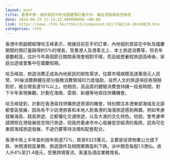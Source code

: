 ```yaml
---
layout: post
title: 香港中旅：個別景區中秋及國慶預訂量升5%　擬在港發展低空旅遊
date: 2024-08-29 13:14:22.000000000 +08:00
link: https://news.rthk.hk/rthk/ch/component/k2/1768134-20240829.htm
categories: rthk
---
```


香港中旅副總經理哈玉峰表示，根據目前在手的訂單，內地個別景區在中秋及國慶期間的預訂量錄得約5%的增長，受惠港人及港車北上、本土旅遊消費等，但去年基數較高，估計今年兩個節日期間表現會相對平穩，而且經歷暑假旅遊高峰後，家庭出遊或會集中在國慶假期。

哈玉峰說，旅遊消費正成為內地居民的剛性需求，估算市場規模高達萬億元人民幣，90後消費群體在部分服務消費領域的力度強勁，自然人文的旅遊項目表現相對好，複合增長達10%以上。他相信，高品質的體驗消費會持續一段長時間，對下半年表現樂觀，計劃在海南、雲南、新疆等地尋找併購機會。

哈玉峰提到，計劃在香港尋找併購旅遊資源的機會，特別關注本港東部海域及北部都會區發展，因為有不少訪港旅客和本地人對香港的海濱旅遊感到興趣，例如考慮發展海島、跳島旅遊、北都優化交通旅遊，以及大澳的文化特色。他說，會考慮申請牌照在港發展低空飛行旅遊，但政府憂慮市中心發展低空經濟的風險，認為可在東部海域旅遊發展，不過仍要等待法規和配套配合。

香港中旅上半年盈利按年倒退72%，跌至6323萬元，主要是投資物業公允值下跌、休閒渡假區業務、旅遊證件及相關業務盈利下跌。派中期息每股1.5港仙。收入升4%至21.4億元，受惠跨境客流、客運及酒店業務增長。
